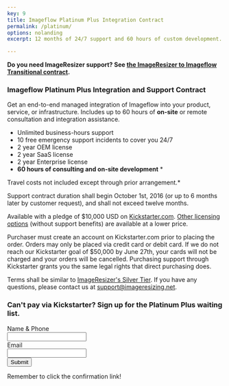 ```yaml
---
key: 9
title: Imageflow Platinum Plus Integration Contract
permalink: /platinum/
options: nolanding
excerpt: 12 months of 24/7 support and 60 hours of custom development. 

---
```


**Do you need ImageResizer support? See [the ImageResizer to Imageflow Transitional contract](/resizer_support).**

### Imageflow Platinum Plus Integration and Support Contract

Get an end-to-end managed integration of Imageflow into your product, service, or infrastructure. Includes up to 60 hours of **on-site** or remote consultation and integration assistance.

* Unlimited business-hours support
* 10 free emergency support incidents to cover you 24/7
* 2 year OEM license
* 2 year SaaS license
* 2 year Enterprise license
* **60 hours of consulting and on-site development** \* 

Travel costs not included except through prior arrangement.*

Support contract duration shall begin October 1st, 2016 (or up to 6 months later by customer request), and shall not exceed twelve months.

Available with a pledge of $10,000 USD on [Kickstarter.com](https://www.kickstarter.com/projects/njones/imageflow-respect-the-pixels-a-secure-alt-to-image). [Other licensing options](https://www.kickstarter.com/projects/njones/imageflow-respect-the-pixels-a-secure-alt-to-image) (without support benefits) are available at a lower price.

Purchaser must create an account on Kickstarter.com prior to placing the order. Orders may only be placed via credit card or debit card. If we do not reach our Kickstarter goal of $50,000 by June 27th, your cards will not be charged and your orders will be cancelled. Purchasing support through Kickstarter grants you the same legal rights that direct purchasing does.

Terms shall be similar to [ImageResizer's Silver Tier](http://imageresizing.net/support/contracts/silver). 
If you have any questions, please contact us at [support@imageresizing.net](mailto:support@imageresizing.net).

### Can't pay via Kickstarter? Sign up for the Platinum Plus waiting list.

<form action="http://news.imazen.io/subscribe" method="POST" accept-charset="utf-8">
  <label for="name">Name & Phone</label><br/>
  <input type="text" name="name" id="name"/>
  <br/>
  <label for="email">Email</label><br/>
  <input type="text" name="email" id="email"/>
  <br/>
  <input type="hidden" name="list" value="9w4Uf9MMeE9xZZdNpOL3892w"/>
  <input type="submit" name="submit" id="submit"/>
</form>


Remember to click the confirmation link!
